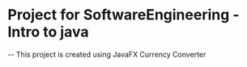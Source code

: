 # Project for SoftwareEngineering - Intro to java
-- This project is created using JavaFX
Currency Converter